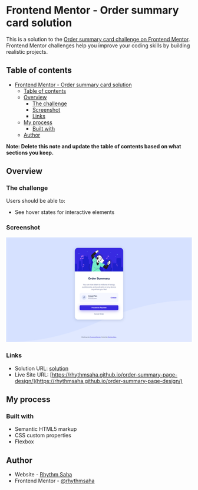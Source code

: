 # Frontend Mentor - Order summary card solution

This is a solution to the [Order summary card challenge on Frontend Mentor](https://www.frontendmentor.io/challenges/order-summary-component-QlPmajDUj). Frontend Mentor challenges help you improve your coding skills by building realistic projects.

## Table of contents

- [Frontend Mentor - Order summary card solution](#frontend-mentor---order-summary-card-solution)
  - [Table of contents](#table-of-contents)
  - [Overview](#overview)
    - [The challenge](#the-challenge)
    - [Screenshot](#screenshot)
    - [Links](#links)
  - [My process](#my-process)
    - [Built with](#built-with)
  - [Author](#author)

**Note: Delete this note and update the table of contents based on what sections you keep.**

## Overview

### The challenge

Users should be able to:

-   See hover states for interactive elements

### Screenshot

![](./design/screenshot.png)


### Links

-   Solution URL: [solution](https://your-solution-url.com)
-   Live Site URL: [https://rhythmsaha.github.io/order-summary-page-design/](https://rhythmsaha.github.io/order-summary-page-design/)

## My process

### Built with

-   Semantic HTML5 markup
-   CSS custom properties
-   Flexbox

## Author

-   Website - [Rhythm Saha](https://github.com/rhythmsaha)
-   Frontend Mentor - [@rhythmsaha](https://www.frontendmentor.io/profile/rhythmsaha)
